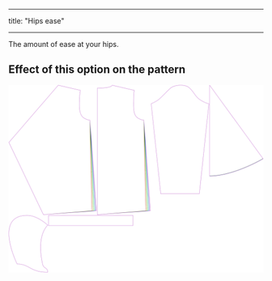 - - -
title: "Hips ease"
- - -

The amount of ease at your hips.

## Effect of this option on the pattern

![This image shows the effect of this option by superimposing several variants that have a different value for this option](yuri_hipsease_sample.svg "Effect of this option on the pattern")

